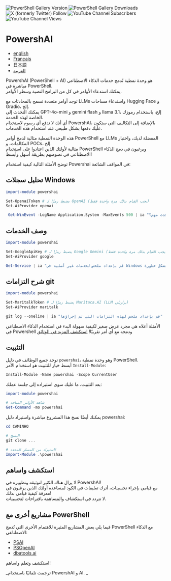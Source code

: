 ﻿![PowerShell Gallery Version](https://img.shields.io/powershellgallery/v/powershai)
![PowerShell Gallery Downloads](https://img.shields.io/powershellgallery/dt/powershai)
![X (formerly Twitter) Follow](https://img.shields.io/twitter/follow/iatalking)
![YouTube Channel Subscribers](https://img.shields.io/youtube/channel/subscribers/UCtNVhWslzx_yjbIX8JIYang)
![YouTube Channel Views](https://img.shields.io/youtube/channel/views/UCtNVhWslzx_yjbIX8JIYang)


# PowershAI

* [english](docs/en-US/START-README.md)
* [Français](docs/fr-FR/START-README.md)
* [日本語](docs/ja-JP/START-README.md)
* [العربية](docs/sa-SA/START-README.md)

PowershAI (PowerShell + AI) هو وحدة نمطية تُدمج خدمات الذكاء الاصطناعي مباشرة في PowerShell.  
يمكنك استدعاء الأوامر في كل من البرامج النصية وسطر الأوامر.  

توجد أوامر متعددة تسمح بالمحادثات مع LLMs واستدعاء مساحات Hugging Face و Gradio، إلخ.  
يمكنك التحدث إلى GPT-4o-mini و gemini flash و llama 3.1، إلخ، باستخدام رموزك الخاصة لهذه الخدمة.  
أي أنك لا تدفع أي رسوم لاستخدام PowershAI، بالإضافة إلى التكاليف التي ستكون عليك دفعها بشكل طبيعي عند استخدام هذه الخدمات.  

هذه الوحدة النمطية مثالية لدمج أوامر PowerShell مع LLMs المفضلة لديك، واختبار المكالمات، و POCs، إلخ.  
مثالية لأولئك الذين اعتادوا على استخدام PowerShell ويرغبون في دمج الذكاء الاصطناعي في نصوصهم بطريقة أسهل وأبسط!

توضح الأمثلة التالية كيفية استخدام Powershai في المواقف الشائعة:

## تحليل سجلات Windows 
```powershell 
import-module powershai 

Set-OpenaiToken # يضبط رمزًا لـ OpenAI (يجب القيام بذلك مرة واحدة فقط)
Set-AiProvider openai 

 Get-WinEvent -LogName Application,System -MaxEvents 500 | ia "هل هناك حدث مهم؟"
```

## وصف الخدمات 
```powershell 
import-module powershai 

Set-GoogleApiKey # يضبط رمزًا لـ Google Gemini (يجب القيام بذلك مرة واحدة فقط)
Set-AiProvider google

Get-Service | ia "قم بإعداد ملخص لخدمات غير أصلية في Windows والتي قد تشكل خطورة"
```

## شرح التزامات git 
```powershell 
import-module powershai 

Set-MaritalkToken # يضبط رمزًا لـ Maritaca.AI (LLM برازيلي)
Set-AiProvider maritalk

git log --oneline | ia "قم بإعداد ملخص لهذه التزامات التي تم إجراؤها"
```


الأمثلة أعلاه هي مجرد عرض صغير لكيفية سهولة البدء في استخدام الذكاء الاصطناعي في Powershell ودمجه مع أي أمر تقريبًا!
[استكشف المزيد في الوثائق](docs/pt-BR)

## التثبيت

توجد جميع الوظائف في دليل `powershai`، وهو وحدة نمطية PowerShell.  
أبسط خيار للتثبيت هو استخدام الأمر `Install-Module`:

```powershell
Install-Module -Name powershai -Scope CurrentUser
```

بعد التثبيت، ما عليك سوى استيراده إلى جلسة عملك:

```powershell
import-module powershai

# شاهد الأوامر المتاحة
Get-Command -mo powershai
```

يمكنك أيضًا نسخ هذا المشروع مباشرة واستيراد دليل powershai:

```powershell
cd CAMINHO

# النسخ
git clone ...

# استيراد من المسار المحدد!
Import-Module .\powershai
```

## استكشف واساهم

لا يزال هناك الكثير لتوثيقه وتطويره في PowershAI!  
مع قيامي بإجراء تحسينات، أترك تعليقات في الكود لمساعدة أولئك الذين يرغبون في معرفة كيفية قيامي بذلك!  
لا تتردد في استكشاف والمساهمة باقتراحات لتحسينات.

## مشاريع أخرى مع PowerShell

فيما يلي بعض المشاريع المثيرة للاهتمام الأخرى التي تُدمج PowerShell مع الذكاء الاصطناعي:

- [PSAI](https://github.com/dfinke/PSAI)
- [PSOpenAI](https://github.com/mkht/PSOpenAI)
- [dbatools.ai](https://github.com/potatoqualitee/dbatools.ai)

استكشف وتعلم واساهم!




<!--PowershaiAiDocBlockStart-->
_ترجمت تلقائيًا باستخدام PowershAI و AI. 
_
<!--PowershaiAiDocBlockEnd-->
